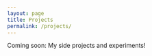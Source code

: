 ```yaml
---
layout: page
title: Projects
permalink: /projects/
---
```


Coming soon: My side projects and experiments!
